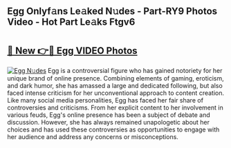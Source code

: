## Egg Onlyf𝚊ns Le𝚊ked N𝚞des - Part-RY9 Photos Video - Hot Part Le𝚊ks Ftgv6

# <h2><a href="http://ab92009.deff.icu/?id=Egg">🔗 New 👉🔴 Egg VIDEO Photos</a></h2>

[![Egg N𝚞des](https://i.imgur.com/rIISA9y.gif)](http://ab92009.deff.icu/?id=Egg)
Egg is a controversial figure who has gained notoriety for her unique brand of online presence. Combining elements of gaming, eroticism, and dark humor, she has amassed a large and dedicated following, but also faced intense criticism for her unconventional approach to content creation. Like many social media personalities, Egg has faced her fair share of controversies and criticisms. From her explicit content to her involvement in various feuds, Egg's online presence has been a subject of debate and discussion. However, she has always remained unapologetic about her choices and has used these controversies as opportunities to engage with her audience and address any concerns or misconceptions.
